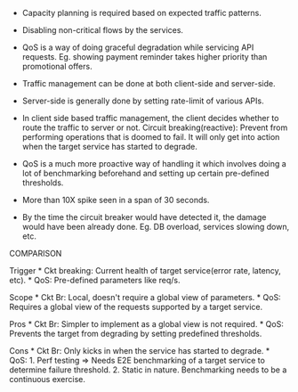 * Capacity planning is required based on expected traffic patterns.
* Disabling non-critical flows by the services.
* QoS is a way of doing graceful degradation while servicing API requests. Eg. showing payment reminder takes higher priority than promotional offers.

* Traffic management can be done at both client-side and server-side.
* Server-side is generally done by setting rate-limit of various APIs.

* In client side based traffic management, the client decides whether to route the traffic to server or not.
Circuit breaking(reactive): Prevent from performing operations that is doomed to fail. It will only get into action when the target service has started to degrade.

* QoS is a much more proactive way of handling it which involves doing a lot of benchmarking beforehand and setting up certain pre-defined thresholds.
* More than 10X spike seen in a span of 30 seconds.
* By the time the circuit breaker would have detected it, the damage would have been already done. Eg. DB overload, services slowing down, etc.

COMPARISON

Trigger
    * Ckt breaking: Current health of target service(error rate, latency, etc).
    * QoS: Pre-defined parameters like req/s.

Scope
    * Ckt Br: Local, doesn't require a global view of parameters.
    * QoS: Requires a global view of the requests supported by a target service.

Pros
    * Ckt Br: Simpler to implement as a global view is not required.
    * QoS: Prevents the target from degrading by setting predefined thresholds.

Cons
    * Ckt Br: Only kicks in when the service has started to degrade.
    * QoS: 
        1. Perf testing => Needs E2E benchmarking of a target service to determine failure threshold.
        2. Static in nature. Benchmarking needs to be a continuous exercise. 